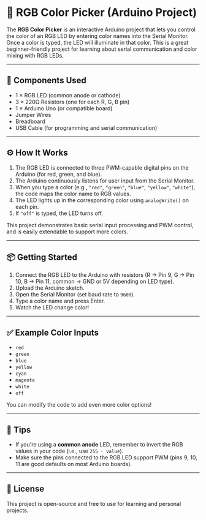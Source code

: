# 🎨 RGB Color Picker (Arduino Project)

The **RGB Color Picker** is an interactive Arduino project that lets you control the color of an RGB LED by entering color names into the Serial Monitor. Once a color is typed, the LED will illuminate in that color. This is a great beginner-friendly project for learning about serial communication and color mixing with RGB LEDs.

---

## 🧩 Components Used

- 1 × RGB LED (common anode or cathode)
- 3 × 220Ω Resistors (one for each R, G, B pin)
- 1 × Arduino Uno (or compatible board)
- Jumper Wires
- Breadboard
- USB Cable (for programming and serial communication)

---

## ⚙️ How It Works

1. The RGB LED is connected to three PWM-capable digital pins on the Arduino (for red, green, and blue).
2. The Arduino continuously listens for user input from the Serial Monitor.
3. When you type a color (e.g., `"red"`, `"green"`, `"blue"`, `"yellow"`, `"white"`), the code maps the color name to RGB values.
4. The LED lights up in the corresponding color using `analogWrite()` on each pin.
5. If `"off"` is typed, the LED turns off.

This project demonstrates basic serial input processing and PWM control, and is easily extendable to support more colors.

---

## 📦 Getting Started

1. Connect the RGB LED to the Arduino with resistors (R → Pin 9, G → Pin 10, B → Pin 11, common → GND or 5V depending on LED type).
2. Upload the Arduino sketch.
3. Open the Serial Monitor (set baud rate to `9600`).
4. Type a color name and press Enter.
5. Watch the LED change color!

---

## ✅ Example Color Inputs

- `red`
- `green`
- `blue`
- `yellow`
- `cyan`
- `magenta`
- `white`
- `off`

You can modify the code to add even more color options!

---

## 🧠 Tips

- If you're using a **common anode** LED, remember to invert the RGB values in your code (i.e., use `255 - value`).
- Make sure the pins connected to the RGB LED support PWM (pins 9, 10, 11 are good defaults on most Arduino boards).

---

## 🔧 License

This project is open-source and free to use for learning and personal projects.

